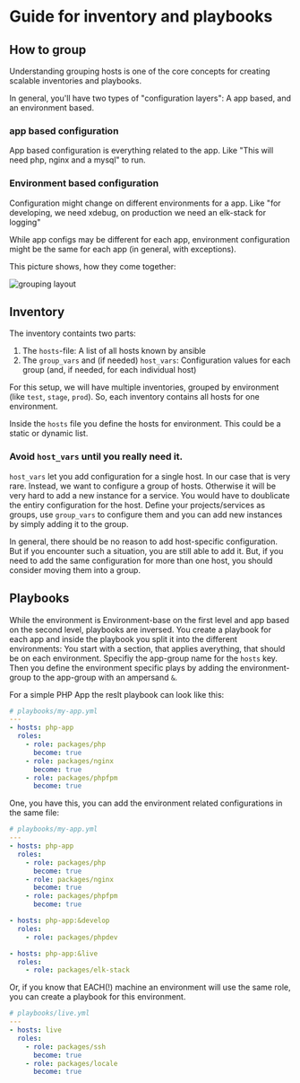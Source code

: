 # Guide for inventory and playbooks

## How to group

Understanding grouping hosts is one of the core concepts for creating scalable inventories and playbooks.

In general, you'll have two types of "configuration layers": A app based, and an environment based.

### app based configuration

App based configuration is everything related to the app. Like "This will need php, nginx and a mysql" to run.

### Environment based configuration

Configuration might change on different environments for a app. Like "for developing, we need xdebug, on production we need an elk-stack for logging"

While app configs may be different for each app, environment configuration might be the same for each app (in general, with exceptions).

This picture shows, how they come together:





![grouping layout](grouping_layout.png)


## Inventory

The inventory containts two parts:

1. The `hosts`-file: A list of all hosts known by ansible
2. The `group_vars` and (if needed) `host_vars`: Configuration values for each group (and, if needed, for each individual host)

For this setup, we will have multiple inventories, grouped by environment (like `test`, `stage`, `prod`).
So, each inventory contains all hosts for one environment.

Inside the `hosts` file you define the hosts for environment. This could be a static or dynamic list.



### Avoid `host_vars` until you really need it.

`host_vars` let you add configuration for a single host. In our case that is very rare. Instead, we want to configure a group of hosts.
Otherwise it will be very hard to add a new instance for a service. You would have to doublicate the entiry configuration for the host.
Define your projects/services as groups, use `group_vars` to configure them and you can add new instances by simply adding it to the group.

In general, there should be no reason to add host-specific configuration. But if you encounter such a situation, you are still able to add it.
But, if you need to add the same configuration for more than one host, you should consider moving them into a group.


## Playbooks

While the environment is Environment-base on the first level and app based on the second level, playbooks are inversed. You create a playbook for each app and inside the playbook you split it into the different environments: You start with a section, that applies averything, that should be on each environment. Specifiy the app-group name for the `hosts` key. Then you define the environment specific plays by adding the environment-group to the app-group with an ampersand `&`.


For a simple PHP App the reslt playbook can look like this:

```yaml
# playbooks/my-app.yml
---
- hosts: php-app
  roles:
    - role: packages/php
      become: true
    - role: packages/nginx
      become: true
    - role: packages/phpfpm
      become: true
```

One, you have this, you can add the environment related configurations in the same file:

```yaml
# playbooks/my-app.yml
---
- hosts: php-app
  roles:
    - role: packages/php
      become: true
    - role: packages/nginx
      become: true
    - role: packages/phpfpm
      become: true

- hosts: php-app:&develop
  roles:
    - role: packages/phpdev

- hosts: php-app:&live
  roles:
    - role: packages/elk-stack
```

Or, if you know that EACH(!) machine an environment will use the same role, you can create a playbook for this environment.

```yaml
# playbooks/live.yml
---
- hosts: live
  roles:
    - role: packages/ssh
      become: true
    - role: packages/locale
      become: true
```

